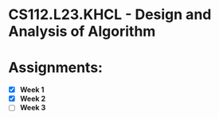 # CS112.L23.KHCL - Design and Analysis of Algorithm
# Assignments:
- [x] **Week 1**
- [x] **Week 2**
- [ ] **Week 3**
